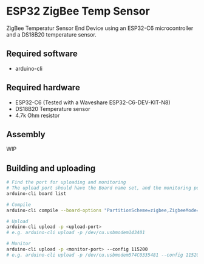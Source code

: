 # ESP32 ZigBee Temp Sensor

ZigBee Temperatur Sensor End Device using an ESP32-C6 microcontroller and a DS18B20 temperature sensor.

## Required software
- arduino-cli

## Required hardware
- ESP32-C6 (Tested with a Waveshare ESP32-C6-DEV-KIT-N8)
- DS18B20 Temperature sensor
- 4.7k Ohm resistor

## Assembly

WIP

## Building and uploading

```sh
# Find the port for uploading and monitoring
# The upload port should have the Board name set, and the monitoring port should have an "Unknown" Board name.
arduino-cli board list

# Compile
arduino-cli compile --board-options "PartitionScheme=zigbee,ZigbeeMode=ed,DebugLevel=debug"

# Upload
arduino-cli upload -p <upload-port>
# e.g. arduino-cli upload -p /dev/cu.usbmodem143401

# Monitor
arduino-cli upload -p <monitor-port> --config 115200
# e.g. arduino-cli upload -p /dev/cu.usbmodem574C0335481 --config 115200
```
